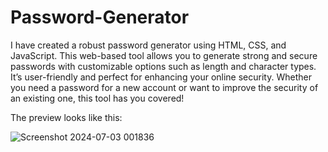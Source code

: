 # Password-Generator
I have created a robust password generator using HTML, CSS, and JavaScript. This web-based tool allows you to generate strong and secure passwords with customizable options such as length and character types. It’s user-friendly and perfect for enhancing your online security. Whether you need a password for a new account or want to improve the security of an existing one, this tool has you covered!

The preview looks like this:

![Screenshot 2024-07-03 001836](https://github.com/Samarth-Shekhar/Password-Generator/assets/173984740/691e1075-1b20-4e3f-bdb4-984ac9e0d0bb)
